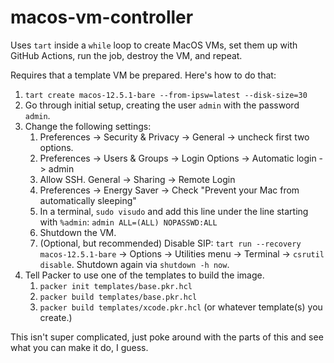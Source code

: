 # macos-vm-controller

Uses `tart` inside a `while` loop to create MacOS VMs, set them up with GitHub
Actions, run the job, destroy the VM, and repeat.

Requires that a template VM be prepared.  Here's how to do that:

1. `tart create macos-12.5.1-bare --from-ipsw=latest --disk-size=30`
1. Go through initial setup, creating the user `admin` with the password `admin`.
1. Change the following settings:
    1. Preferences -> Security & Privacy -> General -> uncheck first two
       options. 
    1. Preferences -> Users & Groups -> Login Options -> Automatic login ->
       admin 
    1. Allow SSH. General -> Sharing -> Remote Login
    1. Preferences -> Energy Saver -> Check "Prevent your Mac from automatically 
       sleeping"
    1. In a terminal, `sudo visudo` and add this line under the line starting
       with `%admin`: `admin ALL=(ALL) NOPASSWD:ALL`
    1. Shutdown the VM.
    1. (Optional, but recommended) Disable SIP: `tart run --recovery macos-12.5.1-bare` ->
       Options -> Utilities menu -> Terminal -> `csrutil disable`. Shutdown
       again via `shutdown -h now`.
1. Tell Packer to use one of the templates to build the image.
    1. `packer init templates/base.pkr.hcl`
    2. `packer build templates/base.pkr.hcl`
    1. `packer build templates/xcode.pkr.hcl` (or whatever template(s) you
       create.)
    
This isn't super complicated, just poke around with the parts of this and see
what you can make it do, I guess.